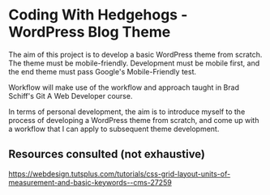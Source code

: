 # Coding With Hedgehogs - WordPress Blog Theme

The aim of this project is to develop a basic WordPress theme from scratch. The theme must be mobile-friendly. Development must be mobile first, and the end theme must pass Google's Mobile-Friendly test.

Workflow will make use of the workflow and approach taught in Brad Schiff's Git A Web Developer course.

In terms of personal development, the aim is to introduce myself to the process of developing a WordPress theme from scratch, and come up with a workflow that I can apply to subsequent theme development.

## Resources consulted (not exhaustive)
https://webdesign.tutsplus.com/tutorials/css-grid-layout-units-of-measurement-and-basic-keywords--cms-27259
